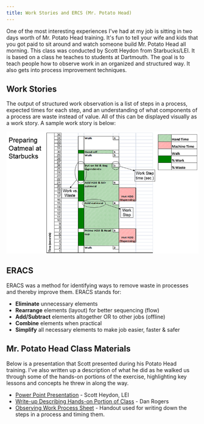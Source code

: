 ```yaml
---
title: Work Stories and ERCS (Mr. Potato Head)
---
```


One of the most interesting experiences I've had at my job is sitting in two days worth of Mr. Potato Head training.  It's fun to tell your wife and kids that you got paid to sit around and watch someone build Mr. Potato Head all morning.  This class was conducted by Scott Heydon from Starbucks/LEI.  It is based on a class he teaches to students at Dartmouth.  The goal is to teach people how to observe work in an organized and structured way.  It also gets into process improvement techniques.

## Work Stories

The output of structured work observation is a list of steps in a process, expected times for each step, and an understanding of what components of a process are waste instead of value.  All of this can be displayed visually as a work story.  A sample work story is below:

![Work Story Sample](assets/work-story.png)

## ERACS

ERACS was a method for identifying ways to remove waste in processes and thereby improve them.  ERACS stands for:

* __Eliminate__ unnecessary elements
* __Rearrange__ elements (layout) for better sequencing (flow)
* __Add/Subtract__ elements altogether OR to other jobs (offline)
* __Combine__ elements when practical
* __Simplify__ all necessary elements to make job easier, faster & safer

## Mr. Potato Head Class Materials

Below is a presentation that Scott presented during his Potato Head training.  I've also written up a description of what he did as he walked us through some of the hands-on portions of the exercise, highlighting key lessons and concepts he threw in along the way.

* [Power Point Presentation](assets/Manager-as-Coach.pptx) - Scott Heydon, LEI
* [Write-up Describing Hands-on Portion of Class](assets/Mr_Potato_Head-Learning_Exercise.docx) - Dan Rogers
* [Observing Work Process Sheet](assets/LEI-Observing-Work-Process-Sheet.pdf) - Handout used for writing down the steps in a process and timing them.
